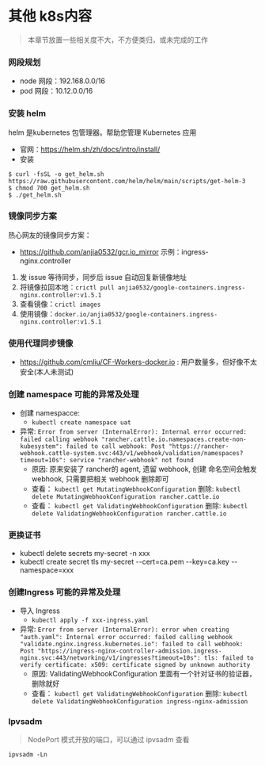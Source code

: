 # 其他 k8s内容

> 本章节放置一些相关度不大，不方便类归，或未完成的工作

### 网段规划
- node 网段：192.168.0.0/16
- pod 网段：10.12.0.0/16


### 安装 helm

helm 是kubernetes 包管理器。帮助您管理 Kubernetes 应用
- 官网：https://helm.sh/zh/docs/intro/install/
- 安装
```shell
$ curl -fsSL -o get_helm.sh https://raw.githubusercontent.com/helm/helm/main/scripts/get-helm-3
$ chmod 700 get_helm.sh
$ ./get_helm.sh
```



### 镜像同步方案
热心网友的镜像同步方案：
- https://github.com/anjia0532/gcr.io_mirror
  示例：ingress-nginx.controller
1. 发 issue 等待同步，同步后 issue 自动回复新镜像地址
2. 将镜像拉回本地：`crictl pull anjia0532/google-containers.ingress-nginx.controller:v1.5.1`
3. 查看镜像：`crictl images`
4. 使用镜像：`docker.io/anjia0532/google-containers.ingress-nginx.controller:v1.5.1`

### 使用代理同步镜像

- https://github.com/cmliu/CF-Workers-docker.io : 用户数量多，但好像不太安全(本人未测试)

### 创建 namespace 可能的异常及处理

- 创建  namespacce:
  - `kubectl create namespace uat`
- 异常: `Error from server (InternalError): Internal error occurred: failed calling webhook "rancher.cattle.io.namespaces.create-non-kubesystem": failed to call webhook: Post "https://rancher-webhook.cattle-system.svc:443/v1/webhook/validation/namespaces?timeout=10s": service "rancher-webhook" not found`
  - 原因: 原来安装了 rancher的 agent, 遗留 webhook, 创建 命名空间会触发  webhook, 只需要把相关 webhook 删除即可
  - 查看： `kubectl get MutatingWebhookConfiguration` 删除: `kubectl delete MutatingWebhookConfiguration rancher.cattle.io`
  - 查看： `kubectl get ValidatingWebhookConfiguration` 删除: `kubectl delete ValidatingWebhookConfiguration rancher.cattle.io`

### 更换证书
- kubectl delete secrets my-secret -n xxx
- kubectl create secret tls my-secret --cert=ca.pem --key=ca.key --namespace=xxx


### 创建Ingress 可能的异常及处理

- 导入  Ingress
  - `kubectl apply -f xxx-ingress.yaml`
- 异常: `Error from server (InternalError): error when creating "auth.yaml": Internal error occurred: failed calling webhook "validate.nginx.ingress.kubernetes.io": failed to call webhook: Post "https://ingress-nginx-controller-admission.ingress-nginx.svc:443/networking/v1/ingresses?timeout=10s": tls: failed to verify certificate: x509: certificate signed by unknown authority`
  - 原因: ValidatingWebhookConfiguration 里面有一个针对证书的验证器，删除就好
  - 查看： `kubectl get ValidatingWebhookConfiguration` 删除: `kubectl delete ValidatingWebhookConfiguration ingress-nginx-admission`

### Ipvsadm

> NodePort 模式开放的端口，可以通过 ipvsadm 查看

```shell
ipvsadm -Ln
```
